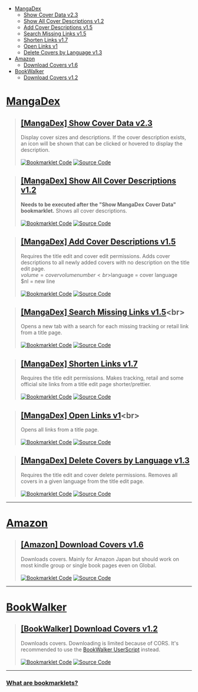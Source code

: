 [Bookmarklet Code]: https://img.shields.io/badge/Bookmarklet%20Code-b5e853?style=for-the-badge
[Source Code]: https://img.shields.io/badge/Source%20Code-3c3c3c?style=for-the-badge

- [MangaDex](#mangadex)
	- [Show Cover Data v2.3](#mangadex-show-cover-data-v23)
	- [Show All Cover Descriptions v1.2](#mangadex-show-all-cover-descriptions-v12)
	- [Add Cover Descriptions v1.5](#mangadex-add-cover-descriptions-v15)
	- [Search Missing Links v1.5](#mangadex-search-missing-links-v15)
	- [Shorten Links v1.7](#mangadex-shorten-links-v17)
	- [Open Links v1](#mangadex-open-links-v1)
	- [Delete Covers by Language v1.3](#mangadex-delete-covers-by-language-v13)
- [Amazon](#amazon)
	- [Download Covers v1.6](#amazon-download-covers-v16)
- [BookWalker](#bookwalker)
	- [Download Covers v1.2](#bookwalker-download-covers-v12)

# [MangaDex](https://mangadex.org)
> ## [[MangaDex] Show Cover Data v2.3](javascript:(function(){function%20t(t,e,r=0){const%20o=t.match(e);if(o%26%26o[r])return%20o[r]}function%20e(t,e=100){const%20r=[...t],o=[];for(;r.length;)o.push(r.splice(0,e));return%20o}function%20r(t){const%20e=localStorage.getItem(t);if(e)return%20JSON.parse(e)}const%20o=t(window.location.pathname,/\/title\/+([-0-9a-f]{20,})/,1)||t(window.location.pathname,/\/title\/edit\/+([-0-9a-f]{20,})/,1);function%20s(t,e,r){return(e=function(t){var%20e=function(t,e){if(%22object%22!=typeof%20t||null===t)return%20t;var%20r=t[Symbol.toPrimitive];if(void%200!==r){var%20o=r.call(t,e||%22default%22);if(%22object%22!=typeof%20o)return%20o;throw%20new%20TypeError(%22%40%40toPrimitive%20must%20return%20a%20primitive%20value.%22)}return(%22string%22===e%3FString:Number)(t)}(t,%22string%22);return%22symbol%22==typeof%20e%3Fe:String(e)}(e))in%20t%3FObject.defineProperty(t,e,{value:r,enumerable:!0,configurable:!0,writable:!0}):t[e]=r,t}r(%22oidc.user:https://auth.mangadex.org/realms/mangadex:mangadex-frontend-stable%22)||r(%22oidc.user:https://auth.mangadex.org/realms/mangadex:mangadex-frontend-canary%22);class%20n{constructor(t=0){s(this,%22addToDocument%22,(()=%3Edocument.body.appendChild(this.element))),s(this,%22removeFromDocument%22,(()=%3Ethis.element.remove()));const%20e=document.createElement(%22div%22);e.style.setProperty(%22z-index%22,%221000%22),e.style.setProperty(%22position%22,%22fixed%22),e.style.setProperty(%22bottom%22,%220%22),e.style.setProperty(%22left%22,%220%22),e.style.setProperty(%22width%22,%22100%25%22),e.style.setProperty(%22height%22,%2224px%22),e.style.setProperty(%22background-color%22,%22%233c3c3c%22),e.style.setProperty(%22cursor%22,%22pointer%22);const%20r=document.createElement(%22div%22);r.style.setProperty(%22height%22,%22100%25%22),r.style.setProperty(%22background-color%22,%22%23b5e853%22),r.style.setProperty(%22transition%22,%22width%20200ms%22),this.bar=r,this.update(t),e.appendChild(r),e.addEventListener(%22click%22,this.removeFromDocument),this.element=e}update(t){const%20e=Math.ceil(parseInt(this.bar.style.getPropertyValue(%22width%22))),r=Math.ceil(t);r%3E=100%3Fthis.removeFromDocument():e!==r%26%26r%3E=0%26%26this.bar.style.setProperty(%22width%22,`${r}%25`)}}((t,e={})=%3E{(function(t,e){if(!new%20RegExp(t).test(window.location.hostname))return%20alert(%22Bookmarklet%20executed%20on%20a%20wrong%20website!%22);e()})(%22mangadex.org|canary.mangadex.dev%22,(()=%3E{const%20r=e.createPage%26%26/\/create\//.test(window.location.pathname);return!e.titlePage||o||r%3F!e.editPage||/\/edit\//.test(window.location.pathname)||r%3Fvoid%20t():alert(%22This%20is%20not%20an%20edit%20page!%22):alert(%22This%20is%20not%20a%20title%20page!%22)}))})((()=%3E{const%20r=[],o=new%20Map,s=new%20Map,a={manga:[],cover:[]},i=new%20n;if(document.querySelectorAll(%22img,%20div%22).forEach((e=%3E{const%20n=e.src||e.style.getPropertyValue(%22background-image%22);if(!/\/covers\/+[-0-9a-f]{20,}\/+[-0-9a-f]{20,}[^/]+(%3F:[%3F%23].*)%3F$/.test(n))return;const%20a=t(n,/[-0-9a-f]{20,}/),i=t(n,/([-0-9a-f]{20,}\.[^/.]*)\.[0-9]+\.[^/.%3F%23]*([%3F%23].*)%3F$/,1)||t(n,/[-0-9a-f]{20,}\.[^/.]*%3F$/);if(!a||!i)return;const%20l=t=%3E{var%20e;t.has(a)%3Fnull===(e=t.get(a))||void%200===e||e.add(i):t.set(a,new%20Set([i]))};%22executed%22!==e.getAttribute(%22cover-data-bookmarklet%22)%3F(r.push(e),e.setAttribute(%22cover-data-bookmarklet%22,%22executed%22),l(o)):l(s)})),o.size%3C=0)return%20document.querySelector('[cover-data-bookmarklet=%22executed%22]')%3Falert(%22No%20new%20covers%20were%20found%20on%20this%20page%20since%20the%20last%20time%20this%20bookmarklet%20was%20executed!%22):alert(%22No%20covers%20were%20found%20on%20this%20page!%22);function%20l(t,e,r=0){return%20new%20Promise(((o,s)=%3E{const%20n=%22cover%22===e,a=t.map((t=%3En%3F`manga[]=${t}`:`ids[]=${t}`)).join(%22%26%22);let%20i=`https://api.mangadex.org/${e}%3F${a}%26includes[]=cover_art%26limit=100%26contentRating[]=safe%26contentRating[]=suggestive%26contentRating[]=erotica%26contentRating[]=pornographic%26offset=${r}`;if(n%26%26(i=`https://api.mangadex.org/${e}%3Forder[volume]=asc%26${a}%26limit=100%26offset=${r}`),r%3E1e3)return%20s(new%20Error(`Offset%20is%20bigger%20than%201000:\n%20${i}`));fetch(i).then((t=%3Eo(t.json()))).catch(s)}))}i.addToDocument(),o.forEach(((t,e)=%3E{var%20r;const%20o=(null===(r=s.get(e))||void%200===r%3Fvoid%200:r.size)||0;t.size+o%3E1%3Fa.cover.push(e):a.manga.push(e)})),function(){const%20t=[];return%20new%20Promise(((r,o)=%3E{(async%20function(){for(const%20r%20in%20a){const%20o=%22cover%22===r,s=e(a[r]);for(const%20e%20of%20s){const%20s=await%20l(e,r);if(o){t.push(...s.data);for(let%20o=s.limit;o%3Cs.total;o+=s.limit){const%20s=await%20l(e,r,o);t.push(...s.data)}}else%20s.data.forEach((e=%3E{const%20r=e.relationships.find((t=%3E%22cover_art%22===t.type));r%26%26(r.relationships=[{type:e.type,id:e.id}],t.push(r))}))}}return%20t})().then(r).catch(o)}))}().then((t=%3E{let%20e=0;r.forEach((o=%3E{const%20s=o.src||o.style.getPropertyValue(%22background-image%22);t.forEach((t=%3E{const%20n=t.relationships.find((t=%3E%22manga%22===t.type));if(n%26%26new%20RegExp(`${n.id}/${t.attributes.fileName}`).test(s)){const%20s=new%20Image;s.src=`https://mangadex.org/covers/${n.id}/${t.attributes.fileName}`,s.onload=()=%3E{const%20n=document.createElement(%22span%22),a=document.createElement(%22span%22),l=document.createElementNS(%22http://www.w3.org/2000/svg%22,%22svg%22);if(t.attributes.description){n.setAttribute(%22title%22,t.attributes.description),l.classList.add(%22cover-data-bookmarklet-show-description%22),l.setAttribute(%22fill%22,%22none%22),l.setAttribute(%22viewBox%22,%220%200%2024%2024%22),l.setAttribute(%22stroke%22,%22currentColor%22);const%20e=document.createElementNS(%22http://www.w3.org/2000/svg%22,%22path%22);e.setAttribute(%22stroke-linecap%22,%22round%22),e.setAttribute(%22stroke-linejoin%22,%22round%22),e.setAttribute(%22d%22,%22M11.25%2011.25l.041-.02a.75.75%200%20011.063.852l-.708%202.836a.75.75%200%20001.063.853l.041-.021M21%2012a9%209%200%2011-18%200%209%209%200%200118%200zm-9-3.75h.008v.008H12V8.25z%22),l.appendChild(e),l.addEventListener(%22click%22,(t=%3E{t.stopPropagation(),t.preventDefault(),a.style.setProperty(%22display%22,%22flex%22)})),n.appendChild(l);const%20r=document.createElement(%22span%22);r.innerText=t.attributes.description,r.style.setProperty(%22max-height%22,%22100%25%22),r.style.setProperty(%22margin%22,%220.2rem%22),r.style.setProperty(%22text-align%22,%22center%22),a.style.setProperty(%22position%22,%22absolute%22),a.style.setProperty(%22width%22,%22100%25%22),a.style.setProperty(%22height%22,%22100%25%22),a.style.setProperty(%22overflow-y%22,%22auto%22),a.style.setProperty(%22display%22,%22none%22),a.style.setProperty(%22align-items%22,%22center%22),a.style.setProperty(%22justify-content%22,%22center%22),a.style.setProperty(%22background-color%22,%22var(--md-accent)%22),a.addEventListener(%22click%22,(t=%3E{t.stopPropagation(),t.preventDefault(),a.style.setProperty(%22display%22,%22none%22)})),a.appendChild(r)}const%20c=document.createElement(%22span%22),d=document.createElement(%22span%22),p=`${s.width}x${s.height}`;var%20y,u;(d.innerText=p,d.setAttribute(%22title%22,p),c.style.setProperty(%22position%22,%22absolute%22),c.style.setProperty(%22top%22,%220%22),c.appendChild(d),o%20instanceof%20HTMLImageElement)%3F(c.style.setProperty(%22padding%22,%220.5rem%200.5rem%201rem%22),c.style.setProperty(%22color%22,%22%23fff%22),c.style.setProperty(%22left%22,%220%22),c.style.setProperty(%22width%22,%22100%25%22),c.style.setProperty(%22background%22,%22linear-gradient(0deg,transparent,rgba(0,0,0,0.8))%22),c.style.setProperty(%22border-top-right-radius%22,%220.25rem%22),c.style.setProperty(%22border-top-left-radius%22,%220.25rem%22),null===(y=o.parentElement)||void%200===y||y.appendChild(c),t.attributes.description%26%26(n.style.setProperty(%22position%22,%22absolute%22),n.style.setProperty(%22top%22,%220%22),n.style.setProperty(%22right%22,%220%22),n.style.setProperty(%22padding%22,%220.45rem%200.5rem%22),n.style.setProperty(%22color%22,%22%23fff%22),l.setAttribute(%22stroke-width%22,%221.5%22),l.style.setProperty(%22width%22,%221.5rem%22),l.style.setProperty(%22height%22,%221.5rem%22),a.style.setProperty(%22border-radius%22,%220.25rem%22),null===(u=o.parentElement)||void%200===u||u.append(n,a))):(c.style.setProperty(%22padding%22,%220%200.2rem%22),c.style.setProperty(%22background-color%22,%22var(--md-accent)%22),c.style.setProperty(%22border-bottom-left-radius%22,%224px%22),c.style.setProperty(%22border-bottom-right-radius%22,%224px%22),o.appendChild(c),t.attributes.description%26%26(c.style.setProperty(%22display%22,%22flex%22),c.style.setProperty(%22align-items%22,%22center%22),n.style.setProperty(%22margin-left%22,%220.2rem%22),l.setAttribute(%22stroke-width%22,%222%22),l.style.setProperty(%22width%22,%221.3rem%22),l.style.setProperty(%22height%22,%221.3rem%22),c.appendChild(n),o.appendChild(a)));i.update(++e/r.length*100)}}}))}))})).catch((t=%3E{console.error(t),alert(%22Failed%20to%20fetch%20cover%20data!%22)}))}));})();)<br>
> Display cover sizes and descriptions. If the cover description exists, an icon will be shown that can be clicked or hovered to display the description.<br><br>
> [![Bookmarklet Code]](https://github.com/rRoler/bookmarklets/blob/main/dist/mangadex/show_cover_data.min.js) [![Source Code]](https://github.com/rRoler/bookmarklets/blob/main/src/mangadex/show_cover_data.ts)

> ## [[MangaDex] Show All Cover Descriptions v1.2](javascript:(function(){function%20e(e,t,a=0){const%20n=e.match(t);if(n%26%26n[a])return%20n[a]}function%20t(e){const%20t=localStorage.getItem(e);if(t)return%20JSON.parse(t)}const%20a=e(window.location.pathname,/\/title\/+([-0-9a-f]{20,})/,1)||e(window.location.pathname,/\/title\/edit\/+([-0-9a-f]{20,})/,1);t(%22oidc.user:https://auth.mangadex.org/realms/mangadex:mangadex-frontend-stable%22)||t(%22oidc.user:https://auth.mangadex.org/realms/mangadex:mangadex-frontend-canary%22),((e,t={})=%3E{(function(e,t){if(!new%20RegExp(e).test(window.location.hostname))return%20alert(%22Bookmarklet%20executed%20on%20a%20wrong%20website!%22);t()})(%22mangadex.org|canary.mangadex.dev%22,(()=%3E{const%20n=t.createPage%26%26/\/create\//.test(window.location.pathname);return!t.titlePage||a||n%3F!t.editPage||/\/edit\//.test(window.location.pathname)||n%3Fvoid%20e():alert(%22This%20is%20not%20an%20edit%20page!%22):alert(%22This%20is%20not%20a%20title%20page!%22)}))})((()=%3E{const%20e=document.querySelectorAll(%22.cover-data-bookmarklet-show-description%22);if(e.length%3C=0)return%20alert(%22No%20covers%20with%20a%20description%20found!%22);e.forEach((e=%3Ee.dispatchEvent(new%20MouseEvent(%22click%22))))}));})();)<br>
> **Needs to be executed after the "Show MangaDex Cover Data" bookmarklet.** Shows all cover descriptions.<br><br>
> [![Bookmarklet Code]](https://github.com/rRoler/bookmarklets/blob/main/dist/mangadex/show_all_cover_descriptions.min.js) [![Source Code]](https://github.com/rRoler/bookmarklets/blob/main/src/mangadex/show_all_cover_descriptions.ts)

> ## [[MangaDex] Add Cover Descriptions v1.5](javascript:(function(){function%20e(e,t,n=0){const%20o=e.match(t);if(o%26%26o[n])return%20o[n]}function%20t(e){const%20t=localStorage.getItem(e);if(t)return%20JSON.parse(t)}const%20n=e(window.location.pathname,/\/title\/+([-0-9a-f]{20,})/,1)||e(window.location.pathname,/\/title\/edit\/+([-0-9a-f]{20,})/,1);t(%22oidc.user:https://auth.mangadex.org/realms/mangadex:mangadex-frontend-stable%22)||t(%22oidc.user:https://auth.mangadex.org/realms/mangadex:mangadex-frontend-canary%22),((e,t={})=%3E{(function(e,t){if(!new%20RegExp(e).test(window.location.hostname))return%20alert(%22Bookmarklet%20executed%20on%20a%20wrong%20website!%22);t()})(%22mangadex.org|canary.mangadex.dev%22,(()=%3E{const%20o=t.createPage%26%26/\/create\//.test(window.location.pathname);return!t.titlePage||n||o%3F!t.editPage||/\/edit\//.test(window.location.pathname)||o%3Fvoid%20e():alert(%22This%20is%20not%20an%20edit%20page!%22):alert(%22This%20is%20not%20a%20title%20page!%22)}))})((async()=%3E{const%20e=prompt(%22Enter%20a%20description:%22,%22Volume%20$volume%20Cover%20from%20BookWalker%22);if(!e)return;const%20t=[],n=Array.from(document.querySelectorAll(%22div.page-sizer%22));for(const%20l%20of%20n)if(/blob:https%3F:\/\/.*mangadex.*\/+[-0-9a-f]{20,}/.test(l.querySelector(%22.page%22).style.getPropertyValue(%22background-image%22))){var%20o;const%20n=r(l,e),i=null===(o=l.parentElement)||void%200===o%3Fvoid%200:o.querySelector(%22.volume-edit%22);null==i||i.dispatchEvent(new%20MouseEvent(%22click%22));await%20a(n)%26%26t.push(l)}if(t.length%3C=0)return%20alert(%22No%20newly%20added%20covers%20with%20empty%20descriptions%20found!%22);function%20r(e,t){var%20n,o;const%20r=null===(n=e.parentElement)||void%200===n%3Fvoid%200:n.querySelector(%22.volume-num%20input%22),a=null==r%3Fvoid%200:r.value,l=null===(o=e.parentElement)||void%200===o%3Fvoid%200:o.querySelector(%22.md-select%20.md-select-inner-wrap%20.placeholder-text%22),i={volume:a||%22No%20Volume%22,language:(null==l%3Fvoid%200:l.innerText)||%22No%20Language%22,nl:%22\n%22};for(const%20e%20in%20i){const%20n=i[e];n%26%26(t=t.replaceAll(`$${e}`,n))}return%20t}function%20a(e){return%20new%20Promise((t=%3E{const%20n='textarea[placeholder=%22Cover%20Description%22]';(function(e){let%20t=document.body.querySelector(e);return%20new%20Promise((n=%3E{if(t)return%20n(t);const%20o=new%20MutationObserver((()=%3E{t=document.body.querySelector(e),t%26%26(n(t),o.disconnect())}));o.observe(document.body,{childList:!0,subtree:!0})}))})(n).then((o=%3E{var%20r,a,l,i;let%20c=!0;const%20u=null===(r=o.parentElement)||void%200===r||null===(a=r.parentElement)||void%200===a||null===(l=a.parentElement)||void%200===l||null===(i=l.parentElement)||void%200===i%3Fvoid%200:i.querySelector(%22button.primary%22);o.value%3Fc=!1:o.value=e,o.dispatchEvent(new%20InputEvent(%22input%22)),null==u||u.dispatchEvent(new%20MouseEvent(%22click%22)),function(e){let%20t=document.body.querySelector(e);return%20new%20Promise((n=%3E{if(!t)return%20n();const%20o=new%20MutationObserver((()=%3E{t=document.body.querySelector(e),t||(n(),o.disconnect())}));o.observe(document.body,{childList:!0,subtree:!0})}))}(n).then((()=%3Et(c)))}))}))}console.log(%22Changed%20descriptions:%22,t)}),{titlePage:!0,editPage:!0,createPage:!0});})();)<br>
> Requires the title edit and cover edit permissions. Adds cover descriptions to all newly added covers with no description on the title edit page.<br>$volume = cover volume number<br>$language = cover language<br>$nl = new line<br><br>
> [![Bookmarklet Code]](https://github.com/rRoler/bookmarklets/blob/main/dist/mangadex/add_cover_descriptions.min.js) [![Source Code]](https://github.com/rRoler/bookmarklets/blob/main/src/mangadex/add_cover_descriptions.ts)

> ## [[MangaDex] Search Missing Links v1.5](javascript:(function(){function%20t(t,e,a=0){const%20n=t.match(e);if(n%26%26n[a])return%20n[a]}function%20e(t){const%20e=localStorage.getItem(t);if(e)return%20JSON.parse(e)}const%20a=t(window.location.pathname,/\/title\/+([-0-9a-f]{20,})/,1)||t(window.location.pathname,/\/title\/edit\/+([-0-9a-f]{20,})/,1),n=/\%3Fdraft=true/.test(window.location.search),o=e(%22oidc.user:https://auth.mangadex.org/realms/mangadex:mangadex-frontend-stable%22)||e(%22oidc.user:https://auth.mangadex.org/realms/mangadex:mangadex-frontend-canary%22);((t,e={})=%3E{(function(t,e){if(!new%20RegExp(t).test(window.location.hostname))return%20alert(%22Bookmarklet%20executed%20on%20a%20wrong%20website!%22);e()})(%22mangadex.org|canary.mangadex.dev%22,(()=%3E{const%20n=e.createPage%26%26/\/create\//.test(window.location.pathname);return!e.titlePage||a||n%3F!e.editPage||/\/edit\//.test(window.location.pathname)||n%3Fvoid%20t():alert(%22This%20is%20not%20an%20edit%20page!%22):alert(%22This%20is%20not%20a%20title%20page!%22)}))})((()=%3E{const%20t={al:%22https://anilist.co/search/manga%3Fsearch=%22,ap:%22https://www.anime-planet.com/manga/all%3Fname=%22,kt:%22https://kitsu.io/manga%3Fsubtype=manga%26text=%22,mu:%22https://www.mangaupdates.com/search.html%3Fsearch=%22,mal:%22https://myanimelist.net/manga.php%3Fq=%22,nu:%22https://www.novelupdates.com/%3Fs=%22,bw:%22https://bookwalker.jp/search/%3Fqcat=2%26word=%22,amz:%22https://www.amazon.co.jp/s%3Frh=n:466280%26k=%22,ebj:%22https://ebookjapan.yahoo.co.jp/search/%3Fkeyword=%22,cdj:%22https://www.cdjapan.co.jp/searchuni%3Fterm.media_format=BOOK%26q=%22};if(/\/create\/title/.test(window.location.pathname)){const%20e=prompt(%22Enter%20a%20title%20to%20search%20for%22);if(!e)return;for(const%20a%20in%20t)window.open(t[a]+e,%22_blank%22,%22noopener,noreferrer%22)}else%20new%20Promise(((t,e)=%3Efetch(`https://api.mangadex.org/manga${n%3F%22/draft/%22:%22/%22}${a}`,{headers:{Authorization:n%3F`${o.token_type}%20${o.access_token}`:%22%22}}).then((e=%3Et(e.json()))).catch((t=%3E{alert(%22Failed%20to%20fetch%20title%20info!%22),e(t)})))).then((e=%3E{const%20a=Object.keys(t).filter((t=%3E!e.data.attributes.links[t]));if(a.length%3C=0)return%20alert(%22All%20links%20are%20already%20added!%22);const%20n=e.data.attributes.originalLanguage;let%20o;try{o=e.data.attributes.altTitles.find((t=%3Et[n]))}catch(t){console.debug(%22No%20alt%20titles%20found%22)}let%20r=o%3Fo[n]:e.data.attributes.title.en||%22%22;r=prompt(%22Enter%20a%20title%20to%20search%20for%22,r),r%26%26a.forEach((e=%3Ewindow.open(t[e]+r,%22_blank%22,%22noopener,noreferrer%22)))}))}),{titlePage:!0,createPage:!0});})();)<br>
> Opens a new tab with a search for each missing tracking or retail link from a title page.<br><br>
> [![Bookmarklet Code]](https://github.com/rRoler/bookmarklets/blob/main/dist/mangadex/search_missing_links.min.js) [![Source Code]](https://github.com/rRoler/bookmarklets/blob/main/src/mangadex/search_missing_links.ts)

> ## [[MangaDex] Shorten Links v1.7](javascript:(function(){function%20a(a,e,t=0){const%20n=a.match(e);if(n%26%26n[t])return%20n[t]}function%20e(a){const%20e=localStorage.getItem(a);if(e)return%20JSON.parse(e)}const%20t=a(window.location.pathname,/\/title\/+([-0-9a-f]{20,})/,1)||a(window.location.pathname,/\/title\/edit\/+([-0-9a-f]{20,})/,1);e(%22oidc.user:https://auth.mangadex.org/realms/mangadex:mangadex-frontend-stable%22)||e(%22oidc.user:https://auth.mangadex.org/realms/mangadex:mangadex-frontend-canary%22),((a,e={})=%3E{(function(a,e){if(!new%20RegExp(a).test(window.location.hostname))return%20alert(%22Bookmarklet%20executed%20on%20a%20wrong%20website!%22);e()})(%22mangadex.org|canary.mangadex.dev%22,(()=%3E{const%20n=e.createPage%26%26/\/create\//.test(window.location.pathname);return!e.titlePage||t||n%3F!e.editPage||/\/edit\//.test(window.location.pathname)||n%3Fvoid%20a():alert(%22This%20is%20not%20an%20edit%20page!%22):alert(%22This%20is%20not%20a%20title%20page!%22)}))})((()=%3E{const%20e=[],t=a=%3E{var%20t;return%20null===(t=document.querySelectorAll(%22div.input-container%22)[a])||void%200===t%3Fvoid%200:t.querySelectorAll(%22input.inline-input%22).forEach((a=%3E{e.push(a)}))};t(3),t(4),t(5);const%20n={};if(e.forEach((e=%3E{const%20t=e.value;let%20o=t;const%20i=a=%3Enew%20RegExp(`https%3F://${a}`),r=%22[0-9]+%22,s=%22[A-Za-z0-9-%25]+%22,c=%22[A-Z0-9]{10}%22,l=[`(anilist.co/manga/)(${r})`,`(www.anime-planet.com/manga/)(${s})`,`(kitsu.io/manga/)(${r})`,`(kitsu.io/manga/)(${s})`,`(www.mangaupdates.com/series/)(${s})`,`(myanimelist.net/manga/)(${r})`,`(bookwalker.jp/series/)(${r}/list)`,`(bookwalker.jp/series/)(${r})`,`(www.amazon[a-z.]+/).*(dp/${c})`,`(www.amazon[a-z.]+/).*(gp/product/${c})`,`(www.amazon[a-z.]+/gp/product).*(/${c})`,`(ebookjapan.yahoo.co.jp/books/)(${r})`,`(www.cdjapan.co.jp/product/)(NEOBK-${r})`,%22(.*/)(.*)/$%22];for(const%20e%20of%20l){const%20n=i(e),r=a(t,n,1),s=a(t,n,2);if(r%26%26s){o=`https://${r}${s}`;break}}o!==t%26%26(e.value=o,e.dispatchEvent(new%20InputEvent(%22input%22)),n[t]=o)})),Object.keys(n).length%3C=0)return%20alert(%22No%20links%20changed!%22);console.log(%22Changed%20links:%22,n)}),{titlePage:!0,editPage:!0,createPage:!0});})();)<br>
> Requires the title edit permissions. Makes tracking, retail and some official site links from a title edit page shorter/prettier.<br><br>
> [![Bookmarklet Code]](https://github.com/rRoler/bookmarklets/blob/main/dist/mangadex/shorten_links.min.js) [![Source Code]](https://github.com/rRoler/bookmarklets/blob/main/src/mangadex/shorten_links.ts)

> ## [[MangaDex] Open Links v1](javascript:(function(){function%20t(t,a,e=0){const%20n=t.match(a);if(n%26%26n[e])return%20n[e]}function%20a(t){const%20a=localStorage.getItem(t);if(a)return%20JSON.parse(a)}const%20e=t(window.location.pathname,/\/title\/+([-0-9a-f]{20,})/,1)||t(window.location.pathname,/\/title\/edit\/+([-0-9a-f]{20,})/,1),n=/\%3Fdraft=true/.test(window.location.search),o=a(%22oidc.user:https://auth.mangadex.org/realms/mangadex:mangadex-frontend-stable%22)||a(%22oidc.user:https://auth.mangadex.org/realms/mangadex:mangadex-frontend-canary%22);((t,a={})=%3E{(function(t,a){if(!new%20RegExp(t).test(window.location.hostname))return%20alert(%22Bookmarklet%20executed%20on%20a%20wrong%20website!%22);a()})(%22mangadex.org|canary.mangadex.dev%22,(()=%3E{const%20n=a.createPage%26%26/\/create\//.test(window.location.pathname);return!a.titlePage||e||n%3F!a.editPage||/\/edit\//.test(window.location.pathname)||n%3Fvoid%20t():alert(%22This%20is%20not%20an%20edit%20page!%22):alert(%22This%20is%20not%20a%20title%20page!%22)}))})((()=%3E{new%20Promise(((t,a)=%3Efetch(`https://api.mangadex.org/manga${n%3F%22/draft/%22:%22/%22}${e}`,{headers:{Authorization:n%3F`${o.token_type}%20${o.access_token}`:%22%22}}).then((a=%3Et(a.json()))).catch((t=%3E{alert(%22Failed%20to%20fetch%20title%20info!%22),a(t)})))).then((t=%3E{const%20a={al:%22https://anilist.co/manga/%22,ap:%22https://www.anime-planet.com/manga/%22,kt:%22https://kitsu.io/manga/%22,mu:/[A-Za-z]/.test(t.data.attributes.links.mu)%3F%22https://www.mangaupdates.com/series/%22:%22https://www.mangaupdates.com/series.html%3Fid=%22,mal:%22https://myanimelist.net/manga/%22,nu:%22https://www.novelupdates.com/series/%22,bw:%22https://bookwalker.jp/%22,amz:%22%22,ebj:%22%22,cdj:%22%22};for(const%20e%20in%20t.data.attributes.links){const%20n=(a[e]||%22%22)+t.data.attributes.links[e];window.open(n,%22_blank%22,%22noopener,noreferrer%22)}}))}),{titlePage:!0});})();)<br>
> Opens all links from a title page.<br><br>
> [![Bookmarklet Code]](https://github.com/rRoler/bookmarklets/blob/main/dist/mangadex/open_links.min.js) [![Source Code]](https://github.com/rRoler/bookmarklets/blob/main/src/mangadex/open_links.ts)

> ## [[MangaDex] Delete Covers by Language v1.3](javascript:(function(){function%20e(e,t,a=0){const%20n=e.match(t);if(n%26%26n[a])return%20n[a]}function%20t(e){const%20t=localStorage.getItem(e);if(t)return%20JSON.parse(t)}const%20a=e(window.location.pathname,/\/title\/+([-0-9a-f]{20,})/,1)||e(window.location.pathname,/\/title\/edit\/+([-0-9a-f]{20,})/,1);t(%22oidc.user:https://auth.mangadex.org/realms/mangadex:mangadex-frontend-stable%22)||t(%22oidc.user:https://auth.mangadex.org/realms/mangadex:mangadex-frontend-canary%22),((e,t={})=%3E{(function(e,t){if(!new%20RegExp(e).test(window.location.hostname))return%20alert(%22Bookmarklet%20executed%20on%20a%20wrong%20website!%22);t()})(%22mangadex.org|canary.mangadex.dev%22,(()=%3E{const%20n=t.createPage%26%26/\/create\//.test(window.location.pathname);return!t.titlePage||a||n%3F!t.editPage||/\/edit\//.test(window.location.pathname)||n%3Fvoid%20e():alert(%22This%20is%20not%20an%20edit%20page!%22):alert(%22This%20is%20not%20a%20title%20page!%22)}))})((()=%3E{const%20e=prompt(%22Language%20name:%22,%22Japanese%22);if(!e)return;const%20t=[];if(document.querySelectorAll(%22div.page-sizer%22).forEach((a=%3E{const%20n=a.parentElement;if(!n)return;const%20o=n.querySelector(%22.close%22),r=n.querySelector(%22.placeholder-text.with-label%22);o%26%26r%26%26e.toLowerCase().replaceAll(%22%20%22,%22%22).includes(r.innerText.toLowerCase().replaceAll(%22%20%22,%22%22))%26%26(o.dispatchEvent(new%20MouseEvent(%22click%22)),t.push(a))})),t.length%3C=0)return%20alert(%22No%20covers%20in%20given%20language%20found!%22);console.log(%22Deleted%20covers:%22,t)}),{titlePage:!0,editPage:!0,createPage:!0});})();)<br>
> Requires the title edit and cover delete permissions. Removes all covers in a given language from the title edit page.<br><br>
> [![Bookmarklet Code]](https://github.com/rRoler/bookmarklets/blob/main/dist/mangadex/del_covers_by_lang.min.js) [![Source Code]](https://github.com/rRoler/bookmarklets/blob/main/src/mangadex/del_covers_by_lang.ts)

***
# [Amazon](https://www.amazon.co.jp)
> ## [[Amazon] Download Covers v1.6](javascript:(function(){var%20e=Uint8Array,t=Uint16Array,n=Uint32Array,o=new%20e([0,0,0,0,0,0,0,0,1,1,1,1,2,2,2,2,3,3,3,3,4,4,4,4,5,5,5,5,0,0,0,0]),r=new%20e([0,0,0,0,1,1,2,2,3,3,4,4,5,5,6,6,7,7,8,8,9,9,10,10,11,11,12,12,13,13,0,0]),i=function(e,o){for(var%20r=new%20t(31),i=0;i%3C31;++i)r[i]=o+=1%3C%3Ce[i-1];var%20a=new%20n(r[30]);for(i=1;i%3C30;++i)for(var%20s=r[i];s%3Cr[i+1];++s)a[s]=s-r[i]%3C%3C5|i;return[r,a]},a=i(o,2),s=a[0],c=a[1];s[28]=258,c[258]=28,i(r,0);for(var%20l=new%20t(32768),u=0;u%3C32768;++u){var%20f=(43690%26u)%3E%3E%3E1|(21845%26u)%3C%3C1;f=(61680%26(f=(52428%26f)%3E%3E%3E2|(13107%26f)%3C%3C2))%3E%3E%3E4|(3855%26f)%3C%3C4,l[u]=((65280%26f)%3E%3E%3E8|(255%26f)%3C%3C8)%3E%3E%3E1}var%20d=new%20e(288);for(u=0;u%3C144;++u)d[u]=8;for(u=144;u%3C256;++u)d[u]=9;for(u=256;u%3C280;++u)d[u]=7;for(u=280;u%3C288;++u)d[u]=8;var%20h=new%20e(32);for(u=0;u%3C32;++u)h[u]=5;var%20p=[%22unexpected%20EOF%22,%22invalid%20block%20type%22,%22invalid%20length/literal%22,%22invalid%20distance%22,%22stream%20finished%22,%22no%20stream%20handler%22,,%22no%20callback%22,%22invalid%20UTF-8%20data%22,%22extra%20field%20too%20long%22,%22date%20not%20in%20range%201980-2099%22,%22filename%20too%20long%22,%22stream%20finishing%22,%22invalid%20zip%20data%22],v=function(e,t,n){var%20o=new%20Error(t||p[e]);if(o.code=e,Error.captureStackTrace%26%26Error.captureStackTrace(o,v),!n)throw%20o;return%20o},m=new%20e(0),g=function(){for(var%20e=new%20Int32Array(256),t=0;t%3C256;++t){for(var%20n=t,o=9;--o;)n=(1%26n%26%26-306674912)^n%3E%3E%3E1;e[t]=n}return%20e}(),w=function(e,t,n){for(;n;++t)e[t]=n,n%3E%3E%3E=8},y=%22undefined%22!=typeof%20TextEncoder%26%26new%20TextEncoder,b=%22undefined%22!=typeof%20TextDecoder%26%26new%20TextDecoder;try{b.decode(m,{stream:!0}),1}catch(e){}function%20E(o,r){if(r){for(var%20i=new%20e(o.length),a=0;a%3Co.length;++a)i[a]=o.charCodeAt(a);return%20i}if(y)return%20y.encode(o);var%20s=o.length,c=new%20e(o.length+(o.length%3E%3E1)),l=0,u=function(e){c[l++]=e};for(a=0;a%3Cs;++a){if(l+5%3Ec.length){var%20f=new%20e(l+8+(s-a%3C%3C1));f.set(c),c=f}var%20d=o.charCodeAt(a);d%3C128||r%3Fu(d):d%3C2048%3F(u(192|d%3E%3E6),u(128|63%26d)):d%3E55295%26%26d%3C57344%3F(u(240|(d=65536+(1047552%26d)|1023%26o.charCodeAt(++a))%3E%3E18),u(128|d%3E%3E12%2663),u(128|d%3E%3E6%2663),u(128|63%26d)):(u(224|d%3E%3E12),u(128|d%3E%3E6%2663),u(128|63%26d))}return%20function(o,r,i){(null==r||r%3C0)%26%26(r=0),(null==i||i%3Eo.length)%26%26(i=o.length);var%20a=new(2==o.BYTES_PER_ELEMENT%3Ft:4==o.BYTES_PER_ELEMENT%3Fn:e)(i-r);return%20a.set(o.subarray(r,i)),a}(c,0,l)}var%20A,T,x=function(e){var%20t=0;if(e)for(var%20n%20in%20e){var%20o=e[n].length;o%3E65535%26%26v(9),t+=o+4}return%20t},k=function(e,t,n,o,r,i,a,s){var%20c=o.length,l=n.extra,u=s%26%26s.length,f=x(l);w(e,t,null!=a%3F33639248:67324752),t+=4,null!=a%26%26(e[t++]=20,e[t++]=n.os),e[t]=20,t+=2,e[t++]=n.flag%3C%3C1|(i%3C0%26%268),e[t++]=r%26%268,e[t++]=255%26n.compression,e[t++]=n.compression%3E%3E8;var%20d=new%20Date(null==n.mtime%3FDate.now():n.mtime),h=d.getFullYear()-1980;if((h%3C0||h%3E119)%26%26v(10),w(e,t,h%3C%3C25|d.getMonth()+1%3C%3C21|d.getDate()%3C%3C16|d.getHours()%3C%3C11|d.getMinutes()%3C%3C5|d.getSeconds()%3E%3E%3E1),t+=4,-1!=i%26%26(w(e,t,n.crc),w(e,t+4,i%3C0%3F-i-2:i),w(e,t+8,n.size)),w(e,t+12,c),w(e,t+14,f),t+=16,null!=a%26%26(w(e,t,u),w(e,t+6,n.attrs),w(e,t+10,a),t+=14),e.set(o,t),t+=c,f)for(var%20p%20in%20l){var%20m=l[p],g=m.length;w(e,t,+p),w(e,t+2,g),e.set(m,t+4),t+=4+g}return%20u%26%26(e.set(s,t),t+=u),t},P=function(){function%20e(e){var%20t;this.filename=e,this.c=(t=-1,{p:function(e){for(var%20n=t,o=0;o%3Ce.length;++o)n=g[255%26n^e[o]]^n%3E%3E%3E8;t=n},d:function(){return~t}}),this.size=0,this.compression=0}return%20e.prototype.process=function(e,t){this.ondata(null,e,t)},e.prototype.push=function(e,t){this.ondata||v(5),this.c.p(e),this.size+=e.length,t%26%26(this.crc=this.c.d()),this.process(e,t||!1)},e}(),R=function(){function%20t(e){this.ondata=e,this.u=[],this.d=1}return%20t.prototype.add=function(t){var%20n=this;if(this.ondata||v(5),2%26this.d)this.ondata(v(4+8*(1%26this.d),0,1),null,!1);else{var%20o=E(t.filename),r=o.length,i=t.comment,a=i%26%26E(i),s=r!=t.filename.length||a%26%26i.length!=a.length,c=r+x(t.extra)+30;r%3E65535%26%26this.ondata(v(11,0,1),null,!1);var%20l=new%20e(c);k(l,0,t,o,s,-1);var%20u=[l],f=function(){for(var%20e=0,t=u;e%3Ct.length;e++){var%20o=t[e];n.ondata(null,o,!1)}u=[]},d=this.d;this.d=0;var%20h=this.u.length,p=function(e,t){var%20n={};for(var%20o%20in%20e)n[o]=e[o];for(var%20o%20in%20t)n[o]=t[o];return%20n}(t,{f:o,u:s,o:a,t:function(){t.terminate%26%26t.terminate()},r:function(){if(f(),d){var%20e=n.u[h+1];e%3Fe.r():n.d=1}d=1}}),m=0;t.ondata=function(o,r,i){if(o)n.ondata(o,r,i),n.terminate();else%20if(m+=r.length,u.push(r),i){var%20a=new%20e(16);w(a,0,134695760),w(a,4,t.crc),w(a,8,m),w(a,12,t.size),u.push(a),p.c=m,p.b=c+m+16,p.crc=t.crc,p.size=t.size,d%26%26p.r(),d=1}else%20d%26%26f()},this.u.push(p)}},t.prototype.end=function(){var%20e=this;2%26this.d%3Fthis.ondata(v(4+8*(1%26this.d),0,1),null,!0):(this.d%3Fthis.e():this.u.push({r:function(){1%26e.d%26%26(e.u.splice(-1,1),e.e())},t:function(){}}),this.d=3)},t.prototype.e=function(){for(var%20t=0,n=0,o=0,r=0,i=this.u;r%3Ci.length;r++){o+=46+(p=i[r]).f.length+x(p.extra)+(p.o%3Fp.o.length:0)}for(var%20a,s,c,l,u,f=new%20e(o+22),d=0,h=this.u;d%3Ch.length;d++){var%20p=h[d];k(f,t,p,p.f,p.u,-p.c-2,n,p.o),t+=46+p.f.length+x(p.extra)+(p.o%3Fp.o.length:0),n+=p.b}a=f,s=t,c=this.u.length,l=o,u=n,w(a,s,101010256),w(a,s+8,c),w(a,s+10,c),w(a,s+12,l),w(a,s+16,u),this.ondata(null,f,!0),this.d=2},t.prototype.terminate=function(){for(var%20e=0,t=this.u;e%3Ct.length;e++){t[e].t()}this.d=2},t}(),S=%22undefined%22!=typeof%20globalThis%3FglobalThis:%22undefined%22!=typeof%20window%3Fwindow:%22undefined%22!=typeof%20global%3Fglobal:%22undefined%22!=typeof%20self%3Fself:{},D={};function%20L(e,t,n){return(t=function(e){var%20t=function(e,t){if(%22object%22!=typeof%20e||null===e)return%20e;var%20n=e[Symbol.toPrimitive];if(void%200!==n){var%20o=n.call(e,t||%22default%22);if(%22object%22!=typeof%20o)return%20o;throw%20new%20TypeError(%22%40%40toPrimitive%20must%20return%20a%20primitive%20value.%22)}return(%22string%22===t%3FString:Number)(e)}(e,%22string%22);return%22symbol%22==typeof%20t%3Ft:String(t)}(t))in%20e%3FObject.defineProperty(e,t,{value:n,enumerable:!0,configurable:!0,writable:!0}):e[t]=n,e}A={get%20exports(){return%20D},set%20exports(e){D=e}},function(){function%20e(e,t){return%20void%200===t%3Ft={autoBom:!1}:%22object%22!=typeof%20t%26%26(console.warn(%22Deprecated:%20Expected%20third%20argument%20to%20be%20a%20object%22),t={autoBom:!t}),t.autoBom%26%26/^\s*(%3F:text\/\S*|application\/xml|\S*\/\S*\+xml)\s*;.*charset\s*=\s*utf-8/i.test(e.type)%3Fnew%20Blob([%22\ufeff%22,e],{type:e.type}):e}function%20t(e,t,n){var%20o=new%20XMLHttpRequest;o.open(%22GET%22,e),o.responseType=%22blob%22,o.onload=function(){a(o.response,t,n)},o.onerror=function(){console.error(%22could%20not%20download%20file%22)},o.send()}function%20n(e){var%20t=new%20XMLHttpRequest;t.open(%22HEAD%22,e,!1);try{t.send()}catch(e){}return%20200%3C=t.status%26%26299%3E=t.status}function%20o(e){try{e.dispatchEvent(new%20MouseEvent(%22click%22))}catch(n){var%20t=document.createEvent(%22MouseEvents%22);t.initMouseEvent(%22click%22,!0,!0,window,0,0,0,80,20,!1,!1,!1,!1,0,null),e.dispatchEvent(t)}}var%20r=%22object%22==typeof%20window%26%26window.window===window%3Fwindow:%22object%22==typeof%20self%26%26self.self===self%3Fself:%22object%22==typeof%20S%26%26S.global===S%3FS:void%200,i=r.navigator%26%26/Macintosh/.test(navigator.userAgent)%26%26/AppleWebKit/.test(navigator.userAgent)%26%26!/Safari/.test(navigator.userAgent),a=r.saveAs||(%22object%22!=typeof%20window||window!==r%3Ffunction(){}:%22download%22in%20HTMLAnchorElement.prototype%26%26!i%3Ffunction(e,i,a){var%20s=r.URL||r.webkitURL,c=document.createElement(%22a%22);i=i||e.name||%22download%22,c.download=i,c.rel=%22noopener%22,%22string%22==typeof%20e%3F(c.href=e,c.origin===location.origin%3Fo(c):n(c.href)%3Ft(e,i,a):o(c,c.target=%22_blank%22)):(c.href=s.createObjectURL(e),setTimeout((function(){s.revokeObjectURL(c.href)}),4e4),setTimeout((function(){o(c)}),0))}:%22msSaveOrOpenBlob%22in%20navigator%3Ffunction(r,i,a){if(i=i||r.name||%22download%22,%22string%22!=typeof%20r)navigator.msSaveOrOpenBlob(e(r,a),i);else%20if(n(r))t(r,i,a);else{var%20s=document.createElement(%22a%22);s.href=r,s.target=%22_blank%22,setTimeout((function(){o(s)}))}}:function(e,n,o,a){if((a=a||open(%22%22,%22_blank%22))%26%26(a.document.title=a.document.body.innerText=%22downloading...%22),%22string%22==typeof%20e)return%20t(e,n,o);var%20s=%22application/octet-stream%22===e.type,c=/constructor/i.test(r.HTMLElement)||r.safari,l=/CriOS\/[\d]+/.test(navigator.userAgent);if((l||s%26%26c||i)%26%26%22undefined%22!=typeof%20FileReader){var%20u=new%20FileReader;u.onloadend=function(){var%20e=u.result;e=l%3Fe:e.replace(/^data:[^;]*;/,%22data:attachment/file;%22),a%3Fa.location.href=e:location=e,a=null},u.readAsDataURL(e)}else{var%20f=r.URL||r.webkitURL,d=f.createObjectURL(e);a%3Fa.location=d:location.href=d,a=null,setTimeout((function(){f.revokeObjectURL(d)}),4e4)}});r.saveAs=a.saveAs=a,A.exports=a}();class%20j{constructor(e=0){L(this,%22addToDocument%22,(()=%3Edocument.body.appendChild(this.element))),L(this,%22removeFromDocument%22,(()=%3Ethis.element.remove()));const%20t=document.createElement(%22div%22);t.style.setProperty(%22z-index%22,%221000%22),t.style.setProperty(%22position%22,%22fixed%22),t.style.setProperty(%22bottom%22,%220%22),t.style.setProperty(%22left%22,%220%22),t.style.setProperty(%22width%22,%22100%25%22),t.style.setProperty(%22height%22,%2224px%22),t.style.setProperty(%22background-color%22,%22%233c3c3c%22),t.style.setProperty(%22cursor%22,%22pointer%22);const%20n=document.createElement(%22div%22);n.style.setProperty(%22height%22,%22100%25%22),n.style.setProperty(%22background-color%22,%22%23b5e853%22),n.style.setProperty(%22transition%22,%22width%20200ms%22),this.bar=n,this.update(e),t.appendChild(n),t.addEventListener(%22click%22,this.removeFromDocument),this.element=t}update(e){const%20t=Math.ceil(parseInt(this.bar.style.getPropertyValue(%22width%22))),n=Math.ceil(e);n%3E=100%3Fthis.removeFromDocument():t!==n%26%26n%3E=0%26%26this.bar.style.setProperty(%22width%22,`${n}%25`)}}T=()=%3E{const%20e=document.querySelectorAll(%22.itemImageLink%22),t=e=%3Efunction(e,t,n=0){const%20o=e.match(t);if(o%26%26o[n])return%20o[n]}(e,/(%3F:[/dp]|$)([A-Z0-9]{10})/,1),n=e=%3E`https://${window.location.hostname}/images/P/${e}.01.MAIN._SCRM_.jpg`;if(e.length%3E0){const%20o=Array.from(e).map((e=%3Et(e.href)));return%20e.length%3E4%26%26confirm(%22Since%20you're%20downloading%20more%20than%204%20covers,%20would%20you%20like%20to%20zip%20them%3F%22)%3Ffunction(e){const%20t=new%20j;t.addToDocument();let%20o=0;const%20r=[],i=new%20R(((n,i,a)=%3E{t.update(o/e.length*100),n%3F(t.removeFromDocument(),alert(%22Failed%20to%20zip%20covers!%22)):r.push(i),a%26%26(t.removeFromDocument(),D.saveAs(new%20Blob(r,{type:%22application/zip%22}),%22covers.zip%22))}));function%20a(e,n){return%20new%20Promise((o=%3E{const%20r=new%20FileReader;r.onload=e=%3E{if(!e.target)return;const%20t=new%20Uint8Array(e.target.result),r=new%20P(`${n}.jpg`);i.add(r),r.push(t,!0),o()},fetch(e).then((e=%3Ee.blob())).then((e=%3E{try{r.readAsArrayBuffer(e)}catch(e){t.removeFromDocument(),console.error(%22Failed%20to%20zip%20cover!%22,e)}})).catch((e=%3E{t.removeFromDocument(),console.error(%22Failed%20to%20fetch%20cover!%22,e)}))}))}e.forEach((async%20t=%3E{if(t){const%20e=n(t);await%20a(e,t)}++o%3E=e.length%26%26i.end()}))}(o):void%20r(o)}const%20o=t(window.location.href);if(!o)return%20alert(%22No%20covers%20found%20on%20this%20page!%22);function%20r(e){e.forEach((e=%3E{e%26%26D.saveAs(n(e),`${e}.jpg`)}))}r([o])},function(e,t){if(!new%20RegExp(e).test(window.location.hostname))return%20alert(%22Bookmarklet%20executed%20on%20a%20wrong%20website!%22);t()}(%22www.amazon.*%22,T);})();)<br>
> Downloads covers. Mainly for Amazon Japan but should work on most kindle group or single book pages even on Global.<br><br>
> [![Bookmarklet Code]](https://github.com/rRoler/bookmarklets/blob/main/dist/amazon/download_covers.min.js) [![Source Code]](https://github.com/rRoler/bookmarklets/blob/main/src/amazon/download_covers.ts)

***
# [BookWalker](https://bookwalker.jp)
> ## [[BookWalker] Download Covers v1.2](javascript:(function(){function%20e(e,t,o=0){const%20n=e.match(t);if(n%26%26n[o])return%20n[o]}var%20t,o=%22undefined%22!=typeof%20globalThis%3FglobalThis:%22undefined%22!=typeof%20window%3Fwindow:%22undefined%22!=typeof%20global%3Fglobal:%22undefined%22!=typeof%20self%3Fself:{},n={};t={get%20exports(){return%20n},set%20exports(e){n=e}},function(){function%20e(e,t){return%20void%200===t%3Ft={autoBom:!1}:%22object%22!=typeof%20t%26%26(console.warn(%22Deprecated:%20Expected%20third%20argument%20to%20be%20a%20object%22),t={autoBom:!t}),t.autoBom%26%26/^\s*(%3F:text\/\S*|application\/xml|\S*\/\S*\+xml)\s*;.*charset\s*=\s*utf-8/i.test(e.type)%3Fnew%20Blob([%22\ufeff%22,e],{type:e.type}):e}function%20n(e,t,o){var%20n=new%20XMLHttpRequest;n.open(%22GET%22,e),n.responseType=%22blob%22,n.onload=function(){c(n.response,t,o)},n.onerror=function(){console.error(%22could%20not%20download%20file%22)},n.send()}function%20a(e){var%20t=new%20XMLHttpRequest;t.open(%22HEAD%22,e,!1);try{t.send()}catch(e){}return%20200%3C=t.status%26%26299%3E=t.status}function%20r(e){try{e.dispatchEvent(new%20MouseEvent(%22click%22))}catch(o){var%20t=document.createEvent(%22MouseEvents%22);t.initMouseEvent(%22click%22,!0,!0,window,0,0,0,80,20,!1,!1,!1,!1,0,null),e.dispatchEvent(t)}}var%20i=%22object%22==typeof%20window%26%26window.window===window%3Fwindow:%22object%22==typeof%20self%26%26self.self===self%3Fself:%22object%22==typeof%20o%26%26o.global===o%3Fo:void%200,s=i.navigator%26%26/Macintosh/.test(navigator.userAgent)%26%26/AppleWebKit/.test(navigator.userAgent)%26%26!/Safari/.test(navigator.userAgent),c=i.saveAs||(%22object%22!=typeof%20window||window!==i%3Ffunction(){}:%22download%22in%20HTMLAnchorElement.prototype%26%26!s%3Ffunction(e,t,o){var%20s=i.URL||i.webkitURL,c=document.createElement(%22a%22);t=t||e.name||%22download%22,c.download=t,c.rel=%22noopener%22,%22string%22==typeof%20e%3F(c.href=e,c.origin===location.origin%3Fr(c):a(c.href)%3Fn(e,t,o):r(c,c.target=%22_blank%22)):(c.href=s.createObjectURL(e),setTimeout((function(){s.revokeObjectURL(c.href)}),4e4),setTimeout((function(){r(c)}),0))}:%22msSaveOrOpenBlob%22in%20navigator%3Ffunction(t,o,i){if(o=o||t.name||%22download%22,%22string%22!=typeof%20t)navigator.msSaveOrOpenBlob(e(t,i),o);else%20if(a(t))n(t,o,i);else{var%20s=document.createElement(%22a%22);s.href=t,s.target=%22_blank%22,setTimeout((function(){r(s)}))}}:function(e,t,o,a){if((a=a||open(%22%22,%22_blank%22))%26%26(a.document.title=a.document.body.innerText=%22downloading...%22),%22string%22==typeof%20e)return%20n(e,t,o);var%20r=%22application/octet-stream%22===e.type,c=/constructor/i.test(i.HTMLElement)||i.safari,l=/CriOS\/[\d]+/.test(navigator.userAgent);if((l||r%26%26c||s)%26%26%22undefined%22!=typeof%20FileReader){var%20u=new%20FileReader;u.onloadend=function(){var%20e=u.result;e=l%3Fe:e.replace(/^data:[^;]*;/,%22data:attachment/file;%22),a%3Fa.location.href=e:location=e,a=null},u.readAsDataURL(e)}else{var%20f=i.URL||i.webkitURL,d=f.createObjectURL(e);a%3Fa.location=d:location.href=d,a=null,setTimeout((function(){f.revokeObjectURL(d)}),4e4)}});i.saveAs=c.saveAs=c,t.exports=c}(),function(e,t){if(!new%20RegExp(e).test(window.location.hostname))return%20alert(%22Bookmarklet%20executed%20on%20a%20wrong%20website!%22);t()}(%22bookwalker.jp%22,(()=%3E{let%20t=document.querySelectorAll(%22img.lazy%22);(/de([-0-9a-f]{20,}\/.*)%3F$/.test(window.location.pathname)||document.querySelector(%22%23js-episode-list%22))%26%26(t=document.querySelectorAll('meta[property=%22og:image%22]'));const%20o=Array.from(t).map((t=%3E(t=%3E{const%20o=e(t,/:\/\/[^/]*\/([0-9]+)\/[0-9a-zA-Z_]+(\.[^/.]*)$/,1)||e(t,/:\/\/[^/]*\/(\D+)([0-9]+)(\.[^/.]*)$/,2);if(o)return/:\/\/c.bookwalker.jp\/thumbnailImage_[0-9]+\.[^/.]*$/.test(t)%3FparseInt(o)-1:parseInt(o.split(%22%22).reverse().join(%22%22))-1})(t.getAttribute(%22data-original%22)||t.getAttribute(%22data-srcset%22)||t.src||t.content)));t.length%3E4%26%26!confirm(%22You%20are%20about%20to%20download%20more%20than%204%20covers!%22)||function(e){e.forEach((e=%3E{e%26%26n.saveAs((e=%3E`https://c.bookwalker.jp/coverImage_${e}.jpg`)(e),`${e}.jpg`)}))}(o)}));})();)<br>
> Downloads covers. Downloading is limited because of CORS. It's recommended to use the [BookWalker UserScript](https://github.com/rRoler/UserScripts/blob/master/Public/tampermonkey/bookwalker.js) instead.<br><br>
> [![Bookmarklet Code]](https://github.com/rRoler/bookmarklets/blob/main/dist/bookwalker/download_covers.min.js) [![Source Code]](https://github.com/rRoler/bookmarklets/blob/main/src/bookwalker/download_covers.ts)

***
### [What are bookmarklets?](https://en.wikipedia.org/wiki/Bookmarklet)
